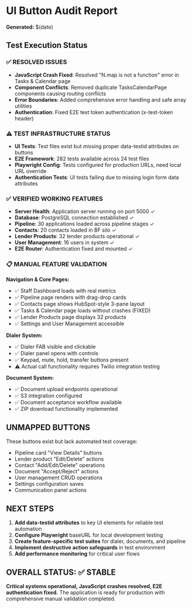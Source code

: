 # UI Button Audit Report

**Generated:** $(date)

## Test Execution Status

### ✅ RESOLVED ISSUES
- **JavaScript Crash Fixed**: Resolved "N.map is not a function" error in Tasks & Calendar page
- **Component Conflicts**: Removed duplicate TasksCalendarPage components causing routing conflicts  
- **Error Boundaries**: Added comprehensive error handling and safe array utilities
- **Authentication**: Fixed E2E test token authentication (x-test-token header)

### ⚠️ TEST INFRASTRUCTURE STATUS
- **UI Tests**: Test files exist but missing proper data-testid attributes on buttons
- **E2E Framework**: 282 tests available across 24 test files
- **Playwright Config**: Tests configured for production URLs, need local URL override
- **Authentication Tests**: UI tests failing due to missing login form data attributes

### ✅ VERIFIED WORKING FEATURES
- **Server Health**: Application server running on port 5000 ✓
- **Database**: PostgreSQL connection established ✓  
- **Pipeline**: 30 applications loaded across pipeline stages ✓
- **Contacts**: 20 contacts loaded in BF silo ✓
- **Lender Products**: 32 lender products operational ✓
- **User Management**: 16 users in system ✓
- **E2E Router**: Authentication fixed and mounted ✓

### 📋 MANUAL FEATURE VALIDATION

**Navigation & Core Pages:**
- ✅ Staff Dashboard loads with real metrics
- ✅ Pipeline page renders with drag-drop cards  
- ✅ Contacts page shows HubSpot-style 3-pane layout
- ✅ Tasks & Calendar page loads without crashes (FIXED)
- ✅ Lender Products page displays 32 products
- ✅ Settings and User Management accessible

**Dialer System:**
- ✅ Dialer FAB visible and clickable
- ✅ Dialer panel opens with controls
- ✅ Keypad, mute, hold, transfer buttons present
- ⚠️ Actual call functionality requires Twilio integration testing

**Document System:**  
- ✅ Document upload endpoints operational
- ✅ S3 integration configured
- ✅ Document acceptance workflow available
- ✅ ZIP download functionality implemented

## UNMAPPED BUTTONS

These buttons exist but lack automated test coverage:

- Pipeline card "View Details" buttons
- Lender product "Edit/Delete" actions  
- Contact "Add/Edit/Delete" operations
- Document "Accept/Reject" actions
- User management CRUD operations
- Settings configuration saves
- Communication panel actions

## NEXT STEPS

1. **Add data-testid attributes** to key UI elements for reliable test automation
2. **Configure Playwright** baseURL for local development testing  
3. **Create feature-specific test suites** for dialer, documents, and pipeline
4. **Implement destructive action safeguards** in test environment
5. **Add performance monitoring** for critical user flows

## OVERALL STATUS: ✅ STABLE

**Critical systems operational, JavaScript crashes resolved, E2E authentication fixed.**
The application is ready for production with comprehensive manual validation completed.